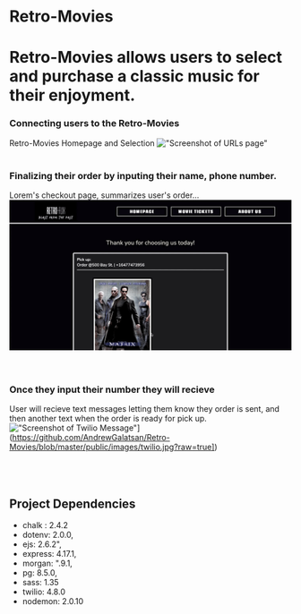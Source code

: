 # Retro-Movies

# Retro-Movies allows users to select and purchase a classic music for their enjoyment.
### Connecting users to the Retro-Movies
Retro-Movies Homepage and Selection
!["Screenshot of URLs page"](https://github.com/AndrewGalatsan/Retro-Movies/blob/master/public/images/main-to-movies.gif?raw=true)
<br>
<br>
### Finalizing their order by inputing their name, phone number.
Lorem's checkout page, summarizes user's order... 
!["Screenshot of URLs page"](https://github.com/AndrewGalatsan/Retro-Movies/blob/master/public/images/checkout-to-confirmation.gif?raw=true)
<br>
<br>
<br>
### Once they input their number they will recieve 
User will recieve text messages letting them know they order is sent, and then another text when the order is ready for pick up. 
!["Screenshot of Twilio Message"]([https://github.com/AndrewGalatsan/Food-To-Go/blob/master/public/images/6-phone%20text.png?raw=true)](https://github.com/AndrewGalatsan/Retro-Movies/blob/master/public/images/twilio.jpg?raw=true])
<br>
<br>
<br>
<br>

## Project Dependencies
 - chalk :  2.4.2
 - dotenv: 2.0.0,
 - ejs: 2.6.2",
 - express: 4.17.1,
 - morgan: ".9.1,
 - pg: 8.5.0, 
 - sass: 1.35
 - twilio: 4.8.0
 - nodemon: 2.0.10
